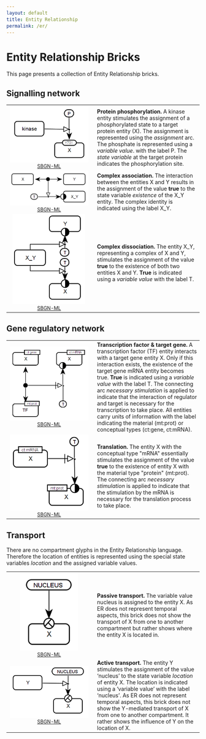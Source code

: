 ```yaml
---
layout: default
title: Entity Relationship
permalink: /er/
---
```


# Entity Relationship Bricks

This page presents a collection of Entity Relationship bricks. 

## Signalling network

<table>
	<tr>
	<td style="width:210px; text-align:center; font-size:90%;"><img src="../bricks/proteinphosphorylation/ProteinPhosphorylation-ER01.png" width="205"/><br /><a href="/bricks/proteinphosphorylation/ProteinPhosphorylation-ER01.sbgn">SBGN-ML</a> </td>
    <td style="vertical-align: middle; padding-left: 1em;"><strong>Protein phosphorylation.</strong> A kinase entity stimulates the assignment of a phosphorylated state to a target protein entity (X). The assignment is represented using the <i>assignment</i> arc. The phosphate is represented using a <i>variable value</i>. with the label P. The <i>state variable</i> at the target protein indicates the phosphorylation site. </td>
	</tr>
	<tr>
    <td style="width:210px; text-align:center; font-size:90%;"><img src="../bricks/complexassociation/ComplexFormation-ER01.png" width="205"/><br /><a href="/bricks/complexassociation/ComplexFormation-ER01.sbgn">SBGN-ML</a> </td>
    <td style="vertical-align: middle; padding-left: 1em;"><strong>Complex association.</strong> The interaction between the entities X and Y results in the assignment of the value <strong>true</strong> to the state variable <i>existence</i> of the X_Y entity. The complex identity is indicated using the label X_Y.  </td>
    </tr>
   	<tr>
    <td style="width:210px; text-align:center; font-size:90%;"><img src="../bricks/complexdissociation/ComplexDissociation-ER01.png" width="190"/><br /><a href="/bricks/complexdissociation/ComplexDissociation-ER01.sbgn">SBGN-ML</a> </td>
    <td style="vertical-align: middle; padding-left: 1em;"><strong>Complex dissociation.</strong> The entity X_Y, representing a complex of X and Y, stimulates the assignment of the value <strong>true</strong> to the existence of both two entities X and Y. <strong>True</strong> is indicated using a <i>variable value</i> with the label T. </td>
    </tr>
</table>

## Gene regulatory network

<table>
	<tr>
	<td style="width:210px; text-align:center; font-size:90%;"><img src="../bricks/generegulation/Transcription-ER01.png" width="205"/><br /><a href="/bricks/generegulation/Transcription-ER01.sbgn">SBGN-ML</a> </td>
    <td style="vertical-align: middle; padding-left: 1em;"><strong>Transcription factor & target gene.</strong> A transcription factor (TF) entity interacts with a target gene entity X. Only if this interaction exists, the existence of the target gene mRNA entity becomes true. <strong>True</strong> is indicated using a <i>variable value</i> with the label T. The connecting arc <i>necessary stimulation</i> is applied to indicate that the interaction of regulator and target is necessary for the transcription to take place. All entities carry units of information with the label indicating the material (mt:prot) or conceptual types (ct:gene, ct:mRNA). </td>
   	</tr>
   	<tr>
   	<td style="width:210px; text-align:center; font-size:90%;"><img src="../bricks/generegulation/Translation-ER01.png" width="205"/><br /><a href="/bricks/generegulation/Translation-ER01.sbgn">SBGN-ML</a> </td>
    <td style="vertical-align: middle; padding-left: 1em;"><strong>Translation.</strong> The entity X with the conceptual type "mRNA" essentially stimulates the assignment of the value <strong>true</strong> to the existence of entity X with the material type "protein" (mt:prot). The connecting arc <i>necessary stimulation</i> is applied to indicate that the stimulation by the mRNA is necessary for the translation process to take place. </td>
	</tr>
</table>

## Transport

There are no compartment glyphs in the Entity Relationship language. Therefore the location of entities is represented using the special state variables <i>location</i> and the assigned variable values. 

<table>
	<tr>
	<td style="width:210px; text-align:center; font-size:90%;"><img src="../bricks/compartmentation/PassiveTransport-ER01.png" width="150"/><br /><a href="/bricks/compartmentation/PassiveTransport-ER01.sbgn">SBGN-ML</a> </td>
    <td style="vertical-align: middle; padding-left: 1em;"><strong>Passive transport.</strong> The variable value nucleus is assigned to the entity X. As ER does not represent temporal aspects, this brick does not show the transport of X from one to another compartment but rather shows where the entity X is located in. </td>
   	</tr>
   	<tr>
   	<td style="width:210px; text-align:center; font-size:90%;"><img src="../bricks/compartmentation/ActiveTransport-ER01.png" width="205"/><br /><a href="/bricks/compartmentation/ActiveTransport-ER01.sbgn">SBGN-ML</a> </td>
    <td style="vertical-align: middle; padding-left: 1em;"><strong>Active transport.</strong> The entity Y stimulates the assignment of the value ‘nucleus’ to the state variable <i>location</i> of entity X. The location is indicated using a ‘variable value’ with the label ‘nucleus’. As ER does not represent temporal aspects, this brick does not show the Y-mediated transport of X from one to another compartment. It rather shows the influence of Y on the location of X. </td>
	</tr>	
</table>
